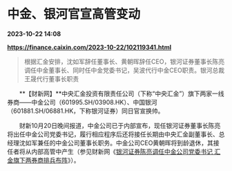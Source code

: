 # 中金、银河官宣高管变动

**2023-10-22 14:08**

**https://finance.caixin.com/2023-10-22/102119341.html**

> 根据汇金安排，沈如军辞任董事长、黄朝晖辞任CEO，银河证券董事长陈亮调任中金董事长、同时任中金党委书记，吴波代行中金CEO职责。银河总裁王晟代行董事长职责

  

　　**【财新网】**中央汇金投资有限责任公司（下称“中央汇金”）旗下两家一线券商——中金公司（601995.SH/03908.HK）、中国银河（601881.SH/06881.HK，下称银河证券）同日官宣换帅。

　　财新10月20日晚间报道，中金公司已于内部宣布，现任银河证券董事长陈亮将出任中金公司党委书记，履行相应程序后还将接任长期由中央汇金副董事长、总经理沈如军兼任的中金公司董事长职务。中金公司CEO黄朝晖将到龄退休，其接任者将从内部高管中产生（参见财新网《[银河证券陈亮调任中金公司党委书记 汇金旗下两券商排兵布阵](https://finance.caixin.com/2023-10-20/102119016.html)》）。